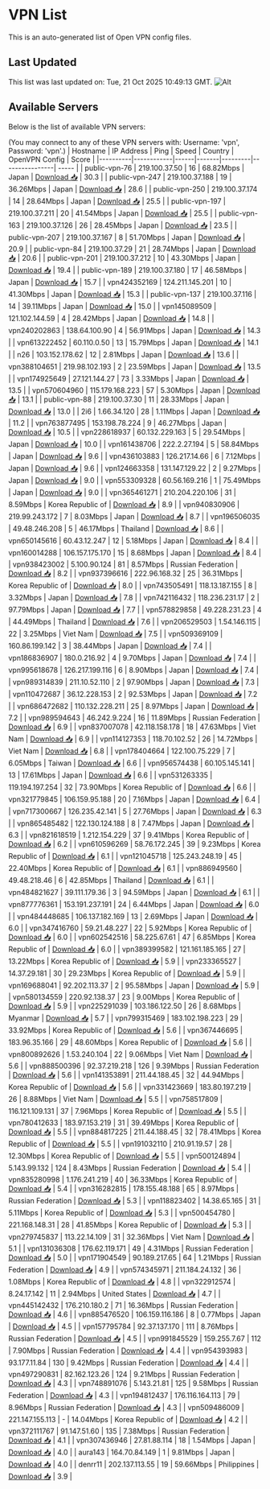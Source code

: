 # VPN List

This is an auto-generated list of Open VPN config files.

## Last Updated

This list was last updated on: Tue, 21 Oct 2025 10:49:13 GMT.
![Alt](https://repobeats.axiom.co/api/embed/186b98318ef1479477931607c1ad7d823f12451f.svg "Repobeats analytics image")

## Available Servers

Below is the list of available VPN servers:

(You may connect to any of these VPN servers with: Username: 'vpn', Password: 'vpn'.)
| Hostname | IP Address | Ping | Speed | Country | OpenVPN Config | Score |
|----------|------------|------|-------|---------|----------------| ----- |
| public-vpn-76 | 219.100.37.50 | 16 | 68.82Mbps | Japan | [Download 📥](./configs/server_0_JP.ovpn) | 30.3 |
| public-vpn-247 | 219.100.37.188 | 19 | 36.26Mbps | Japan | [Download 📥](./configs/server_1_JP.ovpn) | 28.6 |
| public-vpn-250 | 219.100.37.174 | 14 | 28.64Mbps | Japan | [Download 📥](./configs/server_2_JP.ovpn) | 25.5 |
| public-vpn-197 | 219.100.37.211 | 20 | 41.54Mbps | Japan | [Download 📥](./configs/server_3_JP.ovpn) | 25.5 |
| public-vpn-163 | 219.100.37.126 | 26 | 28.45Mbps | Japan | [Download 📥](./configs/server_4_JP.ovpn) | 23.5 |
| public-vpn-207 | 219.100.37.167 | 8 | 51.70Mbps | Japan | [Download 📥](./configs/server_5_JP.ovpn) | 20.9 |
| public-vpn-84 | 219.100.37.29 | 21 | 28.74Mbps | Japan | [Download 📥](./configs/server_6_JP.ovpn) | 20.6 |
| public-vpn-201 | 219.100.37.212 | 10 | 43.30Mbps | Japan | [Download 📥](./configs/server_7_JP.ovpn) | 19.4 |
| public-vpn-189 | 219.100.37.180 | 17 | 46.58Mbps | Japan | [Download 📥](./configs/server_8_JP.ovpn) | 15.7 |
| vpn424352169 | 124.211.145.201 | 10 | 41.30Mbps | Japan | [Download 📥](./configs/server_9_JP.ovpn) | 15.3 |
| public-vpn-137 | 219.100.37.116 | 14 | 39.11Mbps | Japan | [Download 📥](./configs/server_10_JP.ovpn) | 15.0 |
| vpn145089509 | 121.102.144.59 | 4 | 28.42Mbps | Japan | [Download 📥](./configs/server_11_JP.ovpn) | 14.8 |
| vpn240202863 | 138.64.100.90 | 4 | 56.91Mbps | Japan | [Download 📥](./configs/server_12_JP.ovpn) | 14.3 |
| vpn613222452 | 60.110.0.50 | 13 | 15.79Mbps | Japan | [Download 📥](./configs/server_13_JP.ovpn) | 14.1 |
| n26 | 103.152.178.62 | 12 | 2.81Mbps | Japan | [Download 📥](./configs/server_14_JP.ovpn) | 13.6 |
| vpn388104651 | 219.98.102.193 | 2 | 23.59Mbps | Japan | [Download 📥](./configs/server_15_JP.ovpn) | 13.5 |
| vpn174925649 | 27.121.144.27 | 73 | 3.33Mbps | Japan | [Download 📥](./configs/server_16_JP.ovpn) | 13.5 |
| vpn570604960 | 115.179.168.223 | 57 | 5.30Mbps | Japan | [Download 📥](./configs/server_17_JP.ovpn) | 13.1 |
| public-vpn-88 | 219.100.37.30 | 11 | 28.33Mbps | Japan | [Download 📥](./configs/server_18_JP.ovpn) | 13.0 |
| 2i6 | 1.66.34.120 | 28 | 1.11Mbps | Japan | [Download 📥](./configs/server_19_JP.ovpn) | 11.2 |
| vpn763877495 | 153.198.78.224 | 9 | 46.27Mbps | Japan | [Download 📥](./configs/server_20_JP.ovpn) | 10.5 |
| vpn228618937 | 60.132.229.163 | 5 | 29.54Mbps | Japan | [Download 📥](./configs/server_21_JP.ovpn) | 10.0 |
| vpn161438706 | 222.2.27.194 | 5 | 58.84Mbps | Japan | [Download 📥](./configs/server_22_JP.ovpn) | 9.6 |
| vpn436103883 | 126.217.14.66 | 6 | 7.12Mbps | Japan | [Download 📥](./configs/server_23_JP.ovpn) | 9.6 |
| vpn124663358 | 131.147.129.22 | 2 | 9.27Mbps | Japan | [Download 📥](./configs/server_24_JP.ovpn) | 9.0 |
| vpn553309328 | 60.56.169.216 | 1 | 75.49Mbps | Japan | [Download 📥](./configs/server_25_JP.ovpn) | 9.0 |
| vpn365461271 | 210.204.220.106 | 31 | 8.59Mbps | Korea Republic of | [Download 📥](./configs/server_26_KR.ovpn) | 8.9 |
| vpn940830906 | 219.99.243.172 | 7 | 8.03Mbps | Japan | [Download 📥](./configs/server_27_JP.ovpn) | 8.7 |
| vpn196506035 | 49.48.246.208 | 5 | 46.17Mbps | Thailand | [Download 📥](./configs/server_28_TH.ovpn) | 8.6 |
| vpn650145616 | 60.43.12.247 | 12 | 5.18Mbps | Japan | [Download 📥](./configs/server_29_JP.ovpn) | 8.4 |
| vpn160014288 | 106.157.175.170 | 15 | 8.68Mbps | Japan | [Download 📥](./configs/server_30_JP.ovpn) | 8.4 |
| vpn938423002 | 5.100.90.124 | 81 | 8.57Mbps | Russian Federation | [Download 📥](./configs/server_31_RU.ovpn) | 8.2 |
| vpn937396616 | 222.96.168.32 | 25 | 36.31Mbps | Korea Republic of | [Download 📥](./configs/server_32_KR.ovpn) | 8.0 |
| vpn743505491 | 118.13.187.155 | 8 | 3.32Mbps | Japan | [Download 📥](./configs/server_33_JP.ovpn) | 7.8 |
| vpn742116432 | 118.236.231.17 | 2 | 97.79Mbps | Japan | [Download 📥](./configs/server_34_JP.ovpn) | 7.7 |
| vpn578829858 | 49.228.231.23 | 4 | 44.49Mbps | Thailand | [Download 📥](./configs/server_35_TH.ovpn) | 7.6 |
| vpn206529503 | 1.54.146.115 | 22 | 3.25Mbps | Viet Nam | [Download 📥](./configs/server_36_VN.ovpn) | 7.5 |
| vpn509369109 | 160.86.199.142 | 3 | 38.44Mbps | Japan | [Download 📥](./configs/server_37_JP.ovpn) | 7.4 |
| vpn186836907 | 180.0.216.92 | 4 | 9.70Mbps | Japan | [Download 📥](./configs/server_38_JP.ovpn) | 7.4 |
| vpn995618678 | 126.217.199.116 | 6 | 8.90Mbps | Japan | [Download 📥](./configs/server_39_JP.ovpn) | 7.4 |
| vpn989314839 | 211.10.52.110 | 2 | 97.90Mbps | Japan | [Download 📥](./configs/server_40_JP.ovpn) | 7.3 |
| vpn110472687 | 36.12.228.153 | 2 | 92.53Mbps | Japan | [Download 📥](./configs/server_41_JP.ovpn) | 7.2 |
| vpn686472682 | 110.132.228.211 | 25 | 8.97Mbps | Japan | [Download 📥](./configs/server_42_JP.ovpn) | 7.2 |
| vpn989594643 | 46.242.9.224 | 16 | 11.89Mbps | Russian Federation | [Download 📥](./configs/server_43_RU.ovpn) | 6.9 |
| vpn837007078 | 42.118.158.178 | 18 | 47.63Mbps | Viet Nam | [Download 📥](./configs/server_44_VN.ovpn) | 6.9 |
| vpn114127353 | 118.70.102.52 | 26 | 14.72Mbps | Viet Nam | [Download 📥](./configs/server_45_VN.ovpn) | 6.8 |
| vpn178404664 | 122.100.75.229 | 7 | 6.05Mbps | Taiwan | [Download 📥](./configs/server_46_TW.ovpn) | 6.6 |
| vpn956574438 | 60.105.145.141 | 13 | 17.61Mbps | Japan | [Download 📥](./configs/server_47_JP.ovpn) | 6.6 |
| vpn531263335 | 119.194.197.254 | 32 | 73.90Mbps | Korea Republic of | [Download 📥](./configs/server_48_KR.ovpn) | 6.6 |
| vpn321779845 | 106.159.95.188 | 20 | 7.16Mbps | Japan | [Download 📥](./configs/server_49_JP.ovpn) | 6.4 |
| vpn717300667 | 126.235.42.141 | 5 | 27.76Mbps | Japan | [Download 📥](./configs/server_50_JP.ovpn) | 6.3 |
| vpn865485482 | 122.130.124.188 | 8 | 7.47Mbps | Japan | [Download 📥](./configs/server_51_JP.ovpn) | 6.3 |
| vpn821618519 | 1.212.154.229 | 37 | 9.41Mbps | Korea Republic of | [Download 📥](./configs/server_52_KR.ovpn) | 6.2 |
| vpn610596269 | 58.76.172.245 | 39 | 9.23Mbps | Korea Republic of | [Download 📥](./configs/server_53_KR.ovpn) | 6.1 |
| vpn121045718 | 125.243.248.19 | 45 | 22.40Mbps | Korea Republic of | [Download 📥](./configs/server_54_KR.ovpn) | 6.1 |
| vpn886949560 | 49.48.218.46 | 6 | 42.85Mbps | Thailand | [Download 📥](./configs/server_55_TH.ovpn) | 6.1 |
| vpn484821627 | 39.111.179.36 | 3 | 94.59Mbps | Japan | [Download 📥](./configs/server_56_JP.ovpn) | 6.1 |
| vpn877776361 | 153.191.237.191 | 24 | 6.44Mbps | Japan | [Download 📥](./configs/server_57_JP.ovpn) | 6.0 |
| vpn484448685 | 106.137.182.169 | 13 | 2.69Mbps | Japan | [Download 📥](./configs/server_58_JP.ovpn) | 6.0 |
| vpn347416760 | 59.21.48.227 | 22 | 5.92Mbps | Korea Republic of | [Download 📥](./configs/server_59_KR.ovpn) | 6.0 |
| vpn602542516 | 58.225.67.61 | 47 | 6.85Mbps | Korea Republic of | [Download 📥](./configs/server_60_KR.ovpn) | 6.0 |
| vpn389399582 | 121.161.185.165 | 27 | 13.22Mbps | Korea Republic of | [Download 📥](./configs/server_61_KR.ovpn) | 5.9 |
| vpn233365527 | 14.37.29.181 | 30 | 29.23Mbps | Korea Republic of | [Download 📥](./configs/server_62_KR.ovpn) | 5.9 |
| vpn169688041 | 92.202.113.37 | 2 | 95.58Mbps | Japan | [Download 📥](./configs/server_63_JP.ovpn) | 5.9 |
| vpn580134559 | 220.92.138.37 | 23 | 9.00Mbps | Korea Republic of | [Download 📥](./configs/server_64_KR.ovpn) | 5.9 |
| vpn225291039 | 103.186.122.50 | 26 | 8.68Mbps | Myanmar | [Download 📥](./configs/server_65_MM.ovpn) | 5.7 |
| vpn799315469 | 183.102.198.223 | 29 | 33.92Mbps | Korea Republic of | [Download 📥](./configs/server_66_KR.ovpn) | 5.6 |
| vpn367446695 | 183.96.35.166 | 29 | 48.60Mbps | Korea Republic of | [Download 📥](./configs/server_67_KR.ovpn) | 5.6 |
| vpn800892626 | 1.53.240.104 | 22 | 9.06Mbps | Viet Nam | [Download 📥](./configs/server_68_VN.ovpn) | 5.6 |
| vpn888500396 | 92.37.219.218 | 126 | 9.39Mbps | Russian Federation | [Download 📥](./configs/server_69_RU.ovpn) | 5.6 |
| vpn141353891 | 211.44.188.45 | 32 | 44.94Mbps | Korea Republic of | [Download 📥](./configs/server_70_KR.ovpn) | 5.6 |
| vpn331423669 | 183.80.197.219 | 26 | 8.88Mbps | Viet Nam | [Download 📥](./configs/server_71_VN.ovpn) | 5.5 |
| vpn758517809 | 116.121.109.131 | 37 | 7.96Mbps | Korea Republic of | [Download 📥](./configs/server_72_KR.ovpn) | 5.5 |
| vpn780412633 | 183.97.153.219 | 31 | 39.49Mbps | Korea Republic of | [Download 📥](./configs/server_73_KR.ovpn) | 5.5 |
| vpn884817225 | 211.44.188.45 | 32 | 78.41Mbps | Korea Republic of | [Download 📥](./configs/server_74_KR.ovpn) | 5.5 |
| vpn191032110 | 210.91.19.57 | 28 | 12.30Mbps | Korea Republic of | [Download 📥](./configs/server_75_KR.ovpn) | 5.5 |
| vpn500124894 | 5.143.99.132 | 124 | 8.43Mbps | Russian Federation | [Download 📥](./configs/server_76_RU.ovpn) | 5.4 |
| vpn835280998 | 1.176.241.219 | 40 | 36.33Mbps | Korea Republic of | [Download 📥](./configs/server_77_KR.ovpn) | 5.4 |
| vpn316282815 | 178.155.48.188 | 65 | 8.97Mbps | Russian Federation | [Download 📥](./configs/server_78_RU.ovpn) | 5.3 |
| vpn118823402 | 14.38.65.165 | 31 | 5.11Mbps | Korea Republic of | [Download 📥](./configs/server_79_KR.ovpn) | 5.3 |
| vpn500454780 | 221.168.148.31 | 28 | 41.85Mbps | Korea Republic of | [Download 📥](./configs/server_80_KR.ovpn) | 5.3 |
| vpn279745837 | 113.22.14.109 | 31 | 32.36Mbps | Viet Nam | [Download 📥](./configs/server_81_VN.ovpn) | 5.1 |
| vpn131036308 | 176.62.119.171 | 49 | 4.31Mbps | Russian Federation | [Download 📥](./configs/server_82_RU.ovpn) | 5.0 |
| vpn171904549 | 90.189.217.65 | 64 | 1.21Mbps | Russian Federation | [Download 📥](./configs/server_83_RU.ovpn) | 4.9 |
| vpn574345971 | 211.184.24.132 | 36 | 1.08Mbps | Korea Republic of | [Download 📥](./configs/server_84_KR.ovpn) | 4.8 |
| vpn322912574 | 8.24.17.142 | 11 | 2.94Mbps | United States | [Download 📥](./configs/server_85_US.ovpn) | 4.7 |
| vpn445142432 | 176.210.180.2 | 71 | 16.36Mbps | Russian Federation | [Download 📥](./configs/server_86_RU.ovpn) | 4.6 |
| vpn885476520 | 106.159.116.186 | 8 | 0.77Mbps | Japan | [Download 📥](./configs/server_87_JP.ovpn) | 4.5 |
| vpn157795784 | 92.37.137.170 | 111 | 8.76Mbps | Russian Federation | [Download 📥](./configs/server_88_RU.ovpn) | 4.5 |
| vpn991845529 | 159.255.7.67 | 112 | 7.90Mbps | Russian Federation | [Download 📥](./configs/server_89_RU.ovpn) | 4.4 |
| vpn954393983 | 93.177.11.84 | 130 | 9.42Mbps | Russian Federation | [Download 📥](./configs/server_90_RU.ovpn) | 4.4 |
| vpn497290831 | 82.162.123.26 | 124 | 9.21Mbps | Russian Federation | [Download 📥](./configs/server_91_RU.ovpn) | 4.3 |
| vpn748891076 | 5.143.21.81 | 125 | 9.58Mbps | Russian Federation | [Download 📥](./configs/server_92_RU.ovpn) | 4.3 |
| vpn194812437 | 176.116.164.113 | 79 | 8.96Mbps | Russian Federation | [Download 📥](./configs/server_93_RU.ovpn) | 4.3 |
| vpn509486009 | 221.147.155.113 | - | 14.04Mbps | Korea Republic of | [Download 📥](./configs/server_94_KR.ovpn) | 4.2 |
| vpn372111767 | 91.147.51.60 | 135 | 7.38Mbps | Russian Federation | [Download 📥](./configs/server_95_RU.ovpn) | 4.1 |
| vpn307436946 | 27.81.88.114 | 18 | 1.54Mbps | Japan | [Download 📥](./configs/server_96_JP.ovpn) | 4.0 |
| aura143 | 164.70.84.149 | 1 | 9.81Mbps | Japan | [Download 📥](./configs/server_97_JP.ovpn) | 4.0 |
| denrr11 | 202.137.113.55 | 19 | 59.66Mbps | Philippines | [Download 📥](./configs/server_98_PH.ovpn) | 3.9 |
